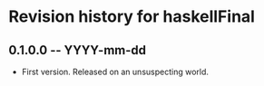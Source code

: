 # Revision history for haskellFinal

## 0.1.0.0 -- YYYY-mm-dd

* First version. Released on an unsuspecting world.

